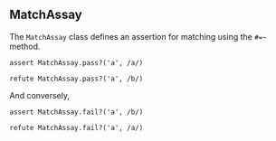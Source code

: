 ## MatchAssay

The `MatchAssay` class defines an assertion for matching using the `#=~`
method.

    assert MatchAssay.pass?('a', /a/)

    refute MatchAssay.pass?('a', /b/)

And conversely,

    assert MatchAssay.fail?('a', /b/)

    refute MatchAssay.fail?('a', /a/)

